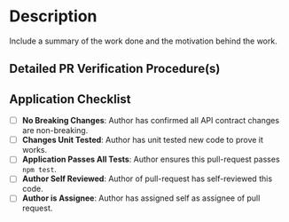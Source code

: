 # Description

Include a summary of the work done and the motivation behind the work.

## Detailed PR Verification Procedure(s)

## Application Checklist

- [ ] **No Breaking Changes**: Author has confirmed all API contract changes are non-breaking.
- [ ] **Changes Unit Tested**: Author has unit tested new code to prove it works.
- [ ] **Application Passes All Tests**: Author ensures this pull-request passes `npm test`.
- [ ] **Author Self Reviewed**: Author of pull-request has self-reviewed this code.
- [ ] **Author is Assignee**: Author has assigned self as assignee of pull request.
